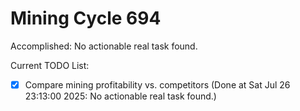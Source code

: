 # Mining Cycle 694

Accomplished: No actionable real task found.

Current TODO List:

- [x] Compare mining profitability vs. competitors  (Done at Sat Jul 26 23:13:00 2025: No actionable real task found.)